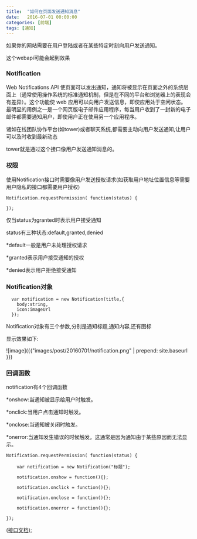 ```yaml
---
title:  "如何在页面发送通知消息"
date:   2016-07-01 00:00:00
categories: [前端]
tags: [通知]
---
```


如果你的网站需要在用户登陆或者在某些特定时刻向用户发送通知。

这个webapi可能会起到效果

### Notification

Web Notifications API 使页面可以发出通知，通知将被显示在页面之外的系统层面上（通常使用操作系统的标准通知机制，但是在不同的平台和浏览器上的表现会有差异）。这个功能使  web 应用可以向用户发送信息，即使应用处于空闲状态。最明显的用例之一是一个网页版电子邮件应用程序，每当用户收到了一封新的电子邮件都需要通知用户，即使用户正在使用另一个应用程序。

诸如在线团队协作平台(如tower)或者聊天系统,都需要主动向用户发送通知,让用户可以及时收到最新动态

tower就是通过这个接口像用户发送通知消息的。

### 权限

使用Notification接口时需要像用户发送授权请求(如获取用户地址位置信息等需要用户隐私的接口都需要用户授权)

    Notification.requestPermission( function(status) {

    });

仅当status为granted时表示用户接受通知

status有三种状态:default,granted,denied

*default一般是用户未处理授权请求

*granted表示用户接受通知的授权

*denied表示用户拒绝接受通知

### Notification对象

      var notification = new Notification(title,{
        body:string,
        icon:imageUrl
      });

Notification对象有三个参数,分别是通知标题,通知内容,还有图标

显示效果如下:

![image]({{"images/post/20160701/notification.png" | prepend: site.baseurl }})


### 回调函数

notification有4个回调函数

*onshow:当通知被显示给用户时触发。

*onclick:当用户点击通知时触发。

*onclose:当通知被关闭时触发。

*onerror:当通知发生错误的时候触发。这通常是因为通知由于某些原因而无法显示。

    Notification.requestPermission( function(status) {

        var notification = new Notification("标题");

        notification.onshow = function(){};

        notification.onclick = function(){};

        notification.onclose = function(){};

        notification.onerror = function(){};

    });


([接口文档](https://developer.mozilla.org/zh-CN/docs/Web/API/notification/Using_Web_Notifications));
